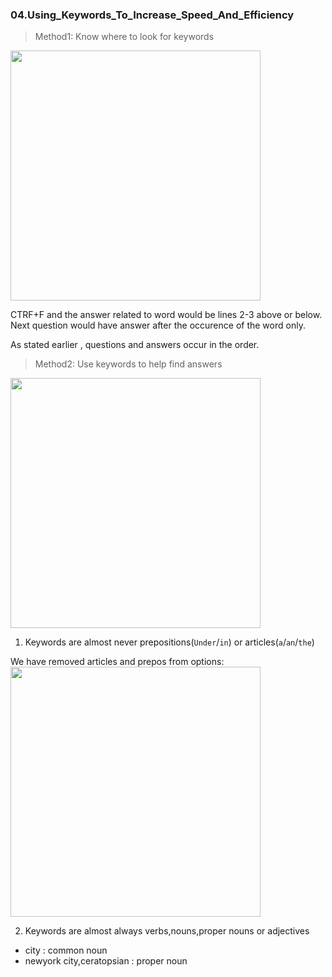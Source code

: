 ### 04.Using_Keywords_To_Increase_Speed_And_Efficiency

> Method1: Know where to look for keywords

<img src="https://user-images.githubusercontent.com/12064832/203458549-05e1583a-3aa0-48f8-aa68-913113283aa9.png" width=400 />

CTRF+F and the answer related to word would be lines 2-3 above or below.
Next question would have answer after the occurence of the word only.

As stated earlier , questions and answers occur in the order.

> Method2: Use keywords to help find answers

<img src="https://user-images.githubusercontent.com/12064832/203459851-b71d7e94-50cd-4d2b-82f8-aeaeac83c9c3.png" width=400 />

1. Keywords are almost never prepositions(`Under`/`in`) or articles(`a`/`an`/`the`)

We have removed articles and prepos from options:
<img src="https://user-images.githubusercontent.com/12064832/203459948-5adc8999-116c-4ef9-b1a9-167c8f9305dd.png" width=400 />

2. Keywords are almost always verbs,nouns,proper nouns or adjectives

- city : common noun
- newyork city,ceratopsian : proper noun


